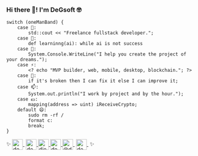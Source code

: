 ### Hi there 👋! I'm DeGsoft 🤓

```
switch (oneManBand) {
    case 🔭:
        std::cout << "Freelance fullstack developer.";
    case 🌱:
        def learninng(ai): while ai is not success
    case 👯:
        System.Console.WriteLine("I help you create the project of your dreams.");
    case ⚡:
        <? echo "MVP builder, web, mobile, desktop, blockchain."; ?>
    case 🤔:
        if it's broken then I can fix it else I can improve it;
    case 📫:
        System.out.println("I work by project and by the hour.");
    case 💵:
        mapping(address => uint) iReceiveCrypto;
    default 😄:
        sudo rm -rf /
        format c:        
        break;
}
```

<p>
✨
  <a href="https://www.youtube.com/channel/UCA3EHMeYoeCRN5gBm97UaHQ" target="blank" style='margin-right:4px'>
    <img align="center" src="https://cdn.jsdelivr.net/npm/simple-icons@3.0.1/icons/youtube.svg" alt="degsoft" height="28px" width="28px" />
  </a>
  <a href="https://instagram.com/degsoft" target="blank">
    <img align="center" src="https://cdn.jsdelivr.net/npm/simple-icons@3.0.1/icons/instagram.svg" alt="degsoft" height="28px" width="28px" />
  </a>
  <a href="https://www.linkedin.com/in/diegoezequielguillen" target="blank">
    <img align="center" src="https://cdn.jsdelivr.net/npm/simple-icons@3.0.1/icons/linkedin.svg" alt="diegoezequielguillen" height="28px" width="28px" />
  </a>
  <a href="https://twitter.com/civeloo" target="blank">
    <img align="center" src="https://cdn.jsdelivr.net/npm/simple-icons@3.0.1/icons/twitter.svg" alt="degsoft" height="28px" width="28px" />
  </a>
  <a href="https://www.tiktok.com/@degsoft" target="blank" style='margin-right:4px'>
    <img align="center" src="https://cdn.jsdelivr.net/npm/simple-icons@3.0.1/icons/tiktok.svg" alt="@degsoft" height="28px" width="28px" />
  </a>  
  <a href="https://twitch.tv/degsoft" target="blank" style='margin-right:4px'>
    <img align="center" src="https://cdn.jsdelivr.net/npm/simple-icons@3.0.1/icons/twitch.svg" alt="degsoft" height="28px" width="28px" />
  </a>
  ✨
</p>
